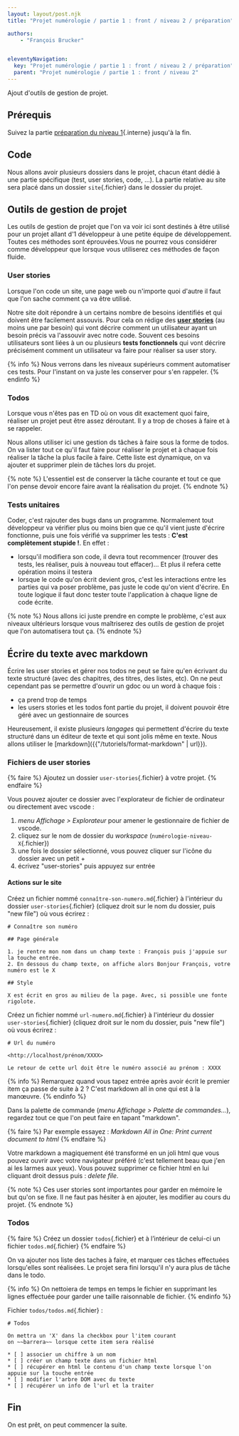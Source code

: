 ```yaml
---
layout: layout/post.njk
title: "Projet numérologie / partie 1 : front / niveau 2 / préparation"

authors:
    - "François Brucker"


eleventyNavigation:
  key: "Projet numérologie / partie 1 : front / niveau 2 / préparation"
  parent: "Projet numérologie / partie 1 : front / niveau 2"
---
```


<!-- début résumé -->

Ajout d'outils de gestion de projet.

<!-- fin résumé -->

## Prérequis

Suivez la partie [préparation du niveau 1](../../niveau-1/1-preparation){.interne} jusqu'à la fin.

## Code

Nous allons avoir plusieurs dossiers dans le projet, chacun étant dédié à une partie spécifique (test, user stories, code, ...). La partie relative au site sera placé dans un dossier `site`{.fichier} dans le dossier du projet.

## Outils de gestion de projet

Les outils de gestion de projet que l'on va voir ici sont destinés à être utilisé pour un projet allant d'1 développeur à une petite équipe de développement. Toutes ces méthodes sont éprouvées.Vous ne pourrez vous considérer comme développeur que lorsque vous utiliserez ces méthodes de façon fluide.

### User stories

Lorsque l'on code un site, une page web ou n'importe quoi d'autre il faut que l'on sache comment ça va être utilisé.

Notre site doit répondre à un certains nombre de besoins identifiés et qui doivent être facilement assouvis. Pour cela on rédige des [**user stories**](https://fr.wikipedia.org/wiki/R%C3%A9cit_utilisateur) (au moins une par besoin) qui vont décrire comment un utilisateur ayant un besoin précis va l'assouvir avec notre code. Souvent ces besoins utilisateurs sont liées à un ou plusieurs **tests fonctionnels** qui vont décrire précisément comment un
utilisateur va faire pour réaliser sa user story.

{% info %}
Nous verrons dans les niveaux supérieurs comment automatiser ces tests. Pour l'instant on va juste les conserver pour s'en rappeler.
{% endinfo %}

### Todos

Lorsque vous n'êtes pas en TD où on vous dit exactement quoi faire, réaliser un projet peut être assez déroutant. Il y a trop de choses à faire et à se rappeler.

Nous allons utiliser ici une gestion ds tâches à faire sous la forme de todos. On va lister tout ce qu'il faut faire pour réaliser le projet et à chaque fois réaliser la tâche la plus facile à faire. Cette liste est dynamique, on va ajouter et supprimer plein de tâches lors du projet.

{% note %}
L'essentiel est de conserver la tâche courante et tout ce que l'on pense devoir encore faire avant la réalisation du projet.
{% endnote %}

### Tests unitaires

Coder, c'est rajouter des bugs dans un programme. Normalement tout développeur va vérifier plus ou moins bien que ce qu'il vient juste d'écrire fonctionne, puis une fois vérifié va supprimer les tests : **C'est complètement stupide !**. En effet :

* lorsqu'il modifiera son code, il devra tout recommencer (trouver des tests, les réaliser, puis à nouveau tout effacer)... Et plus il refera cette opération moins il testera
* lorsque le code qu'on écrit devient gros, c'est les interactions entre les parties qui va poser problème, pas juste le code qu'on vient d'écrire. En toute logique il faut donc tester toute l'application à chaque ligne de code écrite.

{% note %}
Nous allons ici juste prendre en compte le problème, c'est aux niveaux ultérieurs lorsque vous maîtriserez des outils de gestion de projet que l'on automatisera tout ça.
{% endnote %}

## Écrire du texte avec markdown

Écrire les user stories et gérer nos todos ne peut se faire qu'en écrivant du texte structuré (avec des chapitres, des titres, des listes, etc).  On ne peut cependant pas se permettre d'ouvrir un gdoc ou un word à chaque fois :

* ça prend trop de temps
* les users stories et les todos font partie du projet, il doivent pouvoir être géré avec un gestionnaire de sources

Heureusement, il existe plusieurs *langages* qui permettent d'écrire du texte structuré dans un éditeur de texte et qui sont jolis même en texte. Nous allons utiliser le [markdown]({{"/tutoriels/format-markdown" | url}}).

### Fichiers de user stories

{% faire %}
Ajoutez un dossier `user-stories`{.fichier} à votre projet.
{% endfaire %}

Vous pouvez ajouter ce dossier avec l'explorateur de fichier de ordinateur ou directement avec vscode :

1. *menu Affichage > Explorateur* pour amener le gestionnaire de fichier de vscode.
2. cliquez sur le nom de dossier du *workspace* (`numérologie-niveau-X`{.fichier})
3. une fois le dossier sélectionné, vous pouvez cliquer sur l'icône du dossier avec un petit +
4. écrivez "user-stories" puis appuyez sur entrée

#### Actions sur le site

Créez un fichier nommé `connaître-son-numero.md`{.fichier} à l'intérieur du dossier `user-stories`{.fichier} (cliquez droit sur le nom du dossier, puis "new file") où vous écrirez :

```
# Connaître son numéro

## Page générale

1. je rentre mon nom dans un champ texte : François puis j'appuie sur la touche entrée.
2. En dessous du champ texte, on affiche alors Bonjour François, votre numéro est le X

## Style 

X est écrit en gros au milieu de la page. Avec, si possible une fonte rigolote.
```

Créez un fichier nommé `url-numero.md`{.fichier} à l'intérieur du dossier `user-stories`{.fichier} (cliquez droit sur le nom du dossier, puis "new file") où vous écrirez :

```
# Url du numéro

<http://localhost/prénom/XXXX>

Le retour de cette url doit être le numéro associé au prénom : XXXX
```

{% info %}
Remarquez quand vous tapez entrée après avoir écrit le premier item ça passe de suite à 2 ? C'est markdown all in one qui est à la manœuvre.
{% endinfo %}

Dans la palette de commande (*menu Affichage > Palette de commandes...*), regardez tout ce que l'on peut faire en tapant "markdown".

{% faire %}
Par exemple essayez : *Markdown All in One: Print current document to html*
{% endfaire %}

Votre markdown a magiquement été transformé en un joli html que vous pouvez ouvrir avec votre navigateur préféré (c'est tellement beau que j'en ai les larmes aux yeux). Vous pouvez supprimer ce fichier html en lui cliquant droit dessus puis : *delete file*.

{% note %}
Ces user stories sont importantes pour garder en mémoire le but qu'on se fixe. Il ne faut pas hésiter à en ajouter, les modifier au cours du projet.
{% endnote %}

### <span id="todos"></span> Todos

{% faire %}
Créez un dossier `todos`{.fichier} et à l’intérieur de celui-ci un fichier `todos.md`{.fichier}
{% endfaire %}

On va ajouter nos liste des taches à faire, et marquer ces tâches effectuées lorsqu'elles sont réalisées. Le projet sera fini lorsqu'il n'y aura plus de tâche dans le todo.

{% info %}
On nettoiera de temps en temps le fichier en supprimant les lignes effectuée pour garder une taille raisonnable de fichier.
{% endinfo %}

Fichier `todos/todos.md`{.fichier} :

```
# Todos

On mettra un 'X' dans la checkbox pour l'item courant
on ~~barrera~~ lorsque cette item sera réalisé

* [ ] associer un chiffre à un nom
* [ ] créer un champ texte dans un fichier html
* [ ] récupérer en html le contenu d'un champ texte lorsque l'on appuie sur la touche entrée
* [ ] modifier l'arbre DOM avec du texte
* [ ] récupérer un info de l'url et la traiter
```

## Fin

On est prêt, on peut commencer la suite.

